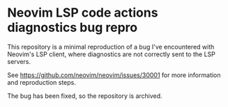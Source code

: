 # Neovim LSP code actions diagnostics bug repro

This repository is a minimal reproduction of a bug I've encountered with
Neovim's LSP client, where diagnostics are not correctly sent to the LSP
servers.

See <https://github.com/neovim/neovim/issues/30001> for more information and
reproduction steps.

The bug has been fixed, so the repository is archived.
